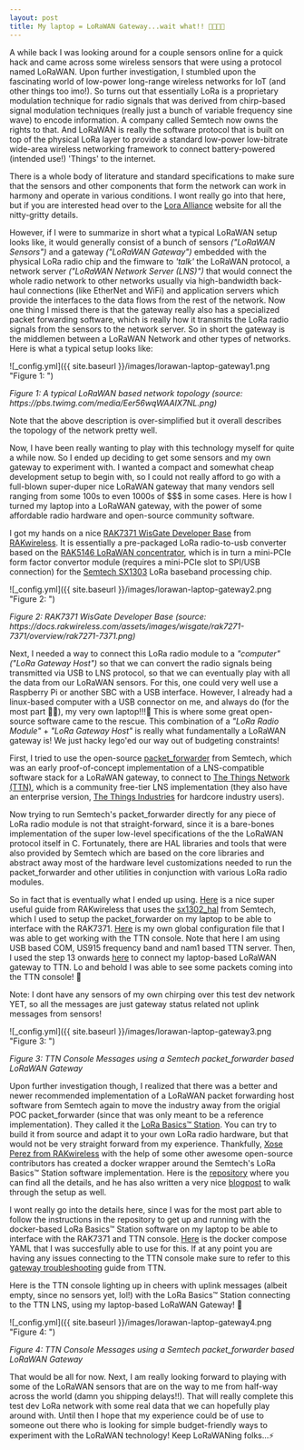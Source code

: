 ```yaml
---
layout: post
title: My laptop = LoRaWAN Gateway...wait what!! 🐱‍💻🗼📶
---
```


A while back I was looking around for a couple sensors online for a quick hack and came across some wireless sensors that were using a protocol named LoRaWAN. Upon further investigation, I stumbled upon the fascinating world of low-power long-range wireless networks for IoT (and other things too imo!). So turns out that essentially LoRa is a<!-- more --> proprietary modulation technique for radio signals that was derived from chirp-based signal modulation techniques (really just a bunch of variable frequency sine wave) to encode information. A company called Semtech now owns the rights to that. And LoRaWAN is really the software protocol that is built on top of the physical LoRa layer to provide a standard low-power low-bitrate wide-area wireless networking framework to connect battery-powered (intended use!) 'Things' to the internet.

There is a whole body of literature and standard specifications to make sure that the sensors and other components that form the network can work in harmony and operate in various conditions. I wont really go into that here, but if you are interested head over to the [Lora Alliance](https://lora-alliance.org/) website for all the nitty-gritty details.

However, if I were to summarize in short what a typical LoRaWAN setup looks like, it would generally consist of a bunch of sensors _("LoRaWAN Sensors")_ and a gateway _("LoRaWAN Gateway")_ embedded with the physical LoRa radio chip and the fimware to _'talk'_ the LoRaWAN protocol, a network server _("LoRaWAN Network Server (LNS)")_ that would connect the whole radio network to other networks usually via high-bandwidth back-haul connections (like EtherNet and WiFi) and application servers which provide the interfaces to the data flows from the rest of the network. Now one thing I missed there is that the gateway really also has a specialized packet forwarding software, which is really how it transmits the LoRa radio signals from the sensors to the network server. So in short the gateway is the middlemen between a LoRaWAN Network and other types of networks. Here is what a typical setup looks like:

![_config.yml]({{ site.baseurl }}/images/lorawan-laptop-gateway1.png "Figure 1: ")
<figcaption><i>Figure 1: A typical LoRaWAN based network topology (source: https://pbs.twimg.com/media/Eer56wqWAAIX7NL.png)</i></figcaption> 

Note that the above description is over-simplified but it overall describes the topology of the network pretty well.

Now, I have been really wanting to play with this technology myself for quite a while now. So I ended up deciding to get some sensors and my own gateway to experiment with. I wanted a compact and somewhat cheap development setup to begin with, so I could not really afford to go with a full-blown super-duper nice LoRaWAN gateway that many vendors sell ranging from some 100s to even 1000s of $$$ in some cases. Here is how I turned my laptop into a LoRaWAN gateway, with the power of some affordable radio hardware and open-source community software.

I got my hands on a nice [RAK7371 WisGate Developer Base](https://store.rakwireless.com/products/wisgate-developer-base?variant=39942858703046) from [RAKwireless](https://www.rakwireless.com/en-us). It is essentially a pre-packaged LoRa radio-to-usb converter based on the [RAK5146 LoRaWAN concentrator](https://store.rakwireless.com/collections/wislink-lpwan/products/wislink-lpwan-concentrator-rak5146?variant=39677269409990), which is in turn a mini-PCIe form factor convertor module (requires a mini-PCIe slot to SPI/USB connection) for the [Semtech SX1303](https://www.semtech.com/products/wireless-rf/lora-core/sx1303) LoRa baseband processing chip.

![_config.yml]({{ site.baseurl }}/images/lorawan-laptop-gateway2.png "Figure 2: ")
<figcaption><i>Figure 2: RAK7371 WisGate Developer Base (source: https://docs.rakwireless.com/assets/images/wisgate/rak7271-7371/overview/rak7271-7371.png)</i></figcaption> 

Next, I needed a way to connect this LoRa radio module to a _"computer" ("LoRa Gateway Host")_ so that we can convert the radio signals being transmitted via USB to LNS protocol, so that we can eventually play with all the data from our LoRaWAN sensors. For this, one could very well use a Raspberry Pi or another SBC with a USB interface. However, I already had a linux-based computer with a USB connector on me, and always do (for the most part 👨‍💻), my very own laptop!!!🙌 This is where some great open-source software came to the rescue. This combination of a _"LoRa Radio Module"_ + _"LoRa Gateway Host"_ is really what fundamentally a LoRaWAN gateway is! We just hacky lego'ed our way out of budgeting constraints!

First, I tried to use the open-source [packet_forwarder](https://github.com/Lora-net/packet_forwarder) from Semtech, which was an early proof-of-concept implementation of a LNS-compatible software stack for a LoRaWAN gateway, to connect to [The Things Network (TTN)](https://www.thethingsnetwork.org/), which is a community free-tier LNS implementation (they also have an enterprise version, [The Things Industries](https://www.thethingsindustries.com/) for hardcore industry users).

Now trying to run Semtech's packet_forwarder directly for any piece of LoRa radio module is not that straight-forward, since it is a bare-bones implementation of the super low-level specifications of the the LoRaWAN protocol itself in C. Fortunately, there are HAL libraries and tools that were also provided by Semtech which are based on the core libraries and abstract away most of the hardware level customizations needed to run the packet_forwarder and other utilities in conjunction with various LoRa radio modules.

So in fact that is eventually what I ended up using. [Here](https://docs.rakwireless.com/Product-Categories/WisGate/RAK7271-7371/Quickstart/#for-rak7371-wisgate-developer-base-with-rak5146-inside) is a nice super useful guide from RAKwireless that uses the [sx1302_hal](https://github.com/Lora-net/sx1302_hal) from Semtech, which I used to setup the packet_forwarder on my laptop to be able to interface with the RAK7371. [Here](https://github.com/atifali/rak7371-ttn/blob/main/packet_forwarder/global_config.json) is my own global configuration file that I was able to get working with the TTN console. Note that here I am using USB based COM, US915 frequency band and nam1 based TTN server. Then, I used the step 13 onwards [here](https://docs.rakwireless.com/Product-Categories/WisGate/RAK7271-7371/Quickstart/#connecting-to-the-things-network-v3-ttnv3) to connect my laptop-based LoRaWAN gateway to TTN. Lo and behold I was able to see some packets coming into the TTN console! 🎉

Note: I dont have any sensors of my own chirping over this test dev network YET, so all the messages are just gateway status related not uplink messages from sensors!

![_config.yml]({{ site.baseurl }}/images/lorawan-laptop-gateway3.png "Figure 3: ")
<figcaption><i>Figure 3: TTN Console Messages using a Semtech packet_forwarder based LoRaWAN Gateway</i></figcaption>

Upon further investigation though, I realized that there was a better and newer recommended implementation of a LoRaWAN packet forwarding host software from Semtech again to move the industry away from the origial POC packet_forwarder (since that was only meant to be a reference implementation). They called it the [LoRa Basics™ Station](https://github.com/lorabasics/basicstation/). You can try to build it from source and adapt it to your own LoRa radio hardware, but that would not be very straight forward from my experience. Thankfully, [Xose Perez from RAKwireless](https://news.rakwireless.com/author/xose/) with the help of some other awesome open-source contributors has created a docker wrapper around the Semtech's LoRa Basics™ Station software implementation. Here is the [repository](https://github.com/xoseperez/basicstation) where you can find all the details, and he has also written a very nice [blogpost](https://news.rakwireless.com/basics-station-on-rak-wisgate-developer-gateways/) to walk through the setup as well.

I wont really go into the details here, since I was for the most part able to follow the instructions in the repository to get up and running with the docker-based LoRa Basics™ Station software on my laptop to be able to interface with the RAK7371 and TTN console. [Here](https://github.com/atifali/rak7371-ttn/blob/main/basicstation/docker-compose.yml) is the docker compose YAML that I was succesfully able to use for this. If at any point you are having any issues connecting to the TTN console make sure to refer to this [gateway troubleshooting](https://www.thethingsindustries.com/docs/gateways/troubleshooting/) guide from TTN. 

Here is the TTN console lighting up in cheers with uplink messages (albeit empty, since no sensors yet, lol!) with the LoRa Basics™ Station connecting to the TTN LNS, using my laptop-based LoRaWAN Gateway! 🥳

![_config.yml]({{ site.baseurl }}/images/lorawan-laptop-gateway4.png "Figure 4: ")
<figcaption><i>Figure 4: TTN Console Messages using a Semtech packet_forwarder based LoRaWAN Gateway</i></figcaption>

That would be all for now. Next, I am really looking forward to playing with some of the LoRaWAN sensors that are on the way to me from half-way across the world (damn you shipping delays!!). That will really complete this test dev LoRa network with some real data that we can hopefully play around with. Until then I hope that my experience could be of use to someone out there who is looking for simple budget-friendly ways to experiment with the LoRaWAN technology! Keep LoRaWANing folks...⚡
